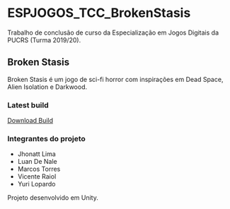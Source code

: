# ESPJOGOS_TCC_BrokenStasis
Trabalho de conclusão de curso da Especialização em Jogos Digitais da PUCRS (Turma 2019/20).

## Broken Stasis
Broken Stasis é um jogo de sci-fi horror com inspirações em Dead Space, Alien Isolation e Darkwood.

### Latest build
[Download Build](https://drive.google.com/file/d/1YwJglcGmc7Lt3hQoniKw2ABiTteZRJ_7/view?usp=sharing)

### Integrantes do projeto
- Jhonatt Lima
- Luan De Nale
- Marcos Torres
- Vicente Raiol
- Yuri Lopardo

 Projeto desenvolvido em Unity.
